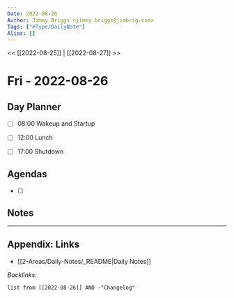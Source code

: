 ```yaml
---
Date: 2022-08-26
Author: Jimmy Briggs <jimmy.briggs@jimbrig.com>
Tags: ["#Type/DailyNote"]
Alias: []
---
```


<< [[2022-08-25]] | [[2022-08-27]] >>

# Fri - 2022-08-26

## Day Planner

- [ ] 08:00 Wakeup and Startup
- [ ] 12:00 Lunch
- [ ] 17:00 Shutdown


## Agendas

- [ ] 

## Notes


***

## Appendix: Links

- [[2-Areas/Daily-Notes/_README|Daily Notes]]

*Backlinks:*

```dataview
list from [[2022-08-26]] AND -"Changelog"
```